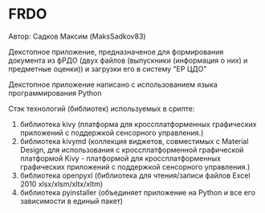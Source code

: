 # FRDO
Автор: Садков Максим (MaksSadkov83)

Декстопное приложение, предназначеное для формирования документа из фРДО (двух файлов (выпускники (информация о них) и предметные оценки)) и загрузки его в систему "ЕР ЦДО"

Декстопное приложение написано с использованием языка программирования Python

Стэк технологий (библиотек) используемых в срипте:
  1. библиотека kivy (платформа для кроссплатформенных графических приложений с поддержкой сенсорного управления.)
  2. библиотека kivymd (коллекция виджетов, совместимых с Material Design, для использования с кроссплатформенной графической платформой Kivy - платформой для кроссплатформенных графических приложений с поддержкой сенсорного управления.)
  3. библиотека openpyxl (библиотека для чтения/записи файлов Excel 2010 xlsx/xlsm/xltx/xltm)
  4. библиотека pyinstaller (объединяет приложение на Python и все его зависимости в единый пакет)
